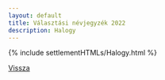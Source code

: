 ```yaml
---
layout: default
title: Választási névjegyzék 2022
description: Halogy
---
```


{% include settlementHTMLs/Halogy.html %}

[Vissza](./)